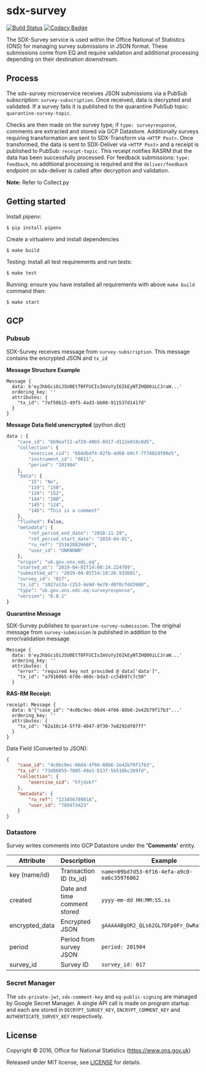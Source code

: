 # sdx-survey

[![Build Status](https://github.com/ONSdigital/sdx-survey/workflows/Build/badge.svg)](https://github.com/ONSdigital/sdx-survey) [![Codacy Badge](https://api.codacy.com/project/badge/Grade/0d8f1899b0054322b9d0ec8f2bd62d86)](https://www.codacy.com/app/ons-sdc/sdx-survey?utm_source=github.com&amp;utm_medium=referral&amp;utm_content=ONSdigital/sdx-survey&amp;utm_campaign=Badge_Grade)

The SDX-Survey service is used within the Office National of Statistics (ONS) for managing survey submissions in JSON
format. These submissions come from EQ and require validation and additional processing depending on their destination downstream.

## Process

The sdx-survey microservice receives JSON submissions via a PubSub subscription: `survey-subscription`. Once received, 
data is decrypted and validated. If a survey fails it is published to
the quarantine PubSub topic: `quarantine-survey-topic`. 

Checks are then made on the survey type; if `type: surveyresponse`, comments are extracted and stored via GCP Datastore. Additionally 
surveys requiring transformation are sent to SDX-Transform via `<HTTP Post>`. Once transformed, the data is sent to SDX-Deliver
via `<HTTP Post>` and a receipt is published to PubSub: `receipt-topic`. This receipt notifies RASRM that the data has been
successfully processed. For feedback submissions: `type: feedback`, no additional processing is required and the 
`deliver/feedback` endpoint on sdx-deliver is called after decryption and validation.

**Note:** Refer to Collect.py

## Getting started
Install pipenv:
```shell
$ pip install pipenv
```

Create a virtualenv and install dependencies
```shell
$ make build
```

Testing:
Install all test requirements and run tests:
```shell
$ make test
```

Running:
ensure you have installed all requirements with above `make build` command then:
```shell
$ make start
```

## GCP

### Pubsub

SDX-Survey receives message from `survey-subscription`. This message contains the encrypted JSON and `tx_id`

**Message Structure Example**
```code
Message {
  data: b'eyJhbGciOiJSU0EtT0FFUCIsImVuYyI6IkEyNTZHQ00iLCJraW...'
  ordering_key: ''
  attributes: {
    "tx_id": "7ef50b15-49f5-4ad3-bb08-911537d1417d"
  }
}
```

**Message Data field unencrypted**
(python dict)
```python
data : {
    "case_id": "bb9eaf11-a729-40b5-8d17-d112e018c0d5",
    "collection": {
        "exercise_sid": "664dbdf4-02fb-4d68-b0cf-7f7402df00e5",
        "instrument_id": "0011",
        "period": "201904"
    },
    "data": {
        "15": "No",
        "119": "150",
        "120": "152",
        "144": "200",
        "145": "124",
        "146": "This is a comment"
    },
    "flushed": False,
    "metadata": {
        "ref_period_end_date": "2018-11-29",
        "ref_period_start_date": "2019-04-01",
        "ru_ref": "15162882666F",
        "user_id": "UNKNOWN"
    },
    "origin": "uk.gov.ons.edc.eq",
    "started_at": "2019-04-01T14:00:24.224709",
    "submitted_at": "2019-04-01T14:10:26.933601",
    "survey_id": "017",
    "tx_id": "1027a13a-c253-4e9d-9e78-d0f0cfdd3988",
    "type": "uk.gov.ons.edc.eq:surveyresponse",
    "version": "0.0.1"
}       
```

    
**Quarantine Message**

SDX-Survey publishes to `quarantine-survey-submission`. The original message from `survey-submission` 
is published in addition to the error/validation message 

```code
Message {
  data: b'eyJhbGciOiJSU0EtT0FFUCIsImVuYyI6IkEyNTZHQ00iLCJraW...'
  ordering_key: ''
  attributes: {
    "error": "required key not provided @ data['data']",
    "tx_id": "a79160b5-67de-460c-bda3-cc54b97c7c50"
  }
```


**RAS-RM Receipt:**
```
receipt: Message {
  data: b'{"case_id": "4c0bc9ec-06d4-4f66-88b6-2e42b79f17b3"...'
  ordering_key: ''
  attributes: {
    "tx_id": "62a18c14-5ff8-4047-8f30-7e8292df87ff"
  }
}
```
Data Field (Converted to JSON):
```json
{
	"case_id": "4c0bc9ec-06d4-4f66-88b6-2e42b79f17b3",
	"tx_id": "73d06855-7885-49a1-b13f-5b516bc2b9fd",
	"collection": {
		"exercise_sid": "hfjdskf"
	},
	"metadata": {
		"ru_ref": "12345678901A",
		"user_id": "789473423"
	}
}
```

### Datastore
Survey writes comments into GCP Datastore under the **'Comments'** entity.

| Attribute       | Description                  | Example
|-----------------|------------------------------|----------------
| key (name/id)   | Transaction ID (tx_id)       | `name=09bd7d53-6f16-4efa-a9c0-ea6c35976062`
| created         | Date and time comment stored | `yyyy-mm-dd HH:MM:SS.ss`
| encrypted_data  | Encrypted JSON               | `gAAAAABgOR2_QLs62GL7DFp0Fr_DwRatIQlWK...`
| period          | Period from survey JSON      | `period: 201904`
| survey_id       | Survey ID                    | `survey_id: 017`


### Secret Manager

The `sdx-private-jwt`,  `sdx-comment-key` and `eq-public-signing` are managed by Google Secret Manager. A single API call is made on program startup
and each are stored in `DECRYPT_SURVEY_KEY`, `ENCRYPT_COMMENT_KEY` and `AUTHENTICATE_SURVEY_KEY` respectively.


## License

Copyright © 2016, Office for National Statistics (https://www.ons.gov.uk)

Released under MIT license, see [LICENSE](LICENSE) for details.
